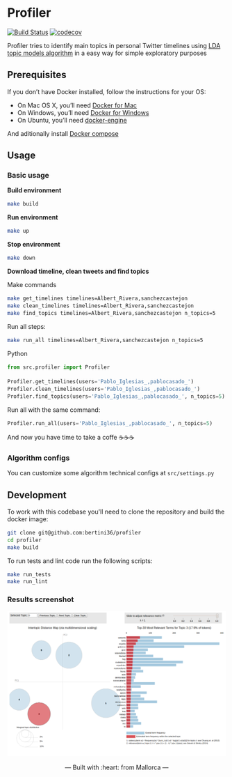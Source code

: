 # Profiler
[![Build Status](https://api.travis-ci.org/bertini36/profiler.svg?branch=master)](https://travis-ci.org/bertini36/profiler)
[![codecov](https://codecov.io/gh/bertini36/profiler/branch/master/graph/badge.svg)](https://codecov.io/gh/bertini36/profiler)

Profiler tries to identify main topics in personal Twitter timelines using 
<a href="http://www.jmlr.org/papers/volume3/blei03a/blei03a.pdf">LDA
 topic models algorithm</a> in a easy way for simple exploratory purposes
 
## Prerequisites

If you don’t have Docker installed, follow the instructions for your OS:

- On Mac OS X, you’ll need [Docker for Mac](https://docs.docker.com/docker-for-mac/)
- On Windows, you’ll need [Docker for Windows](https://docs.docker.com/docker-for-windows/)
- On Ubuntu, you’ll need [docker-engine](https://docs.docker.com/engine/installation/)

And aditionally install [Docker compose](https://docs.docker.com/compose/install/)

## Usage

### Basic usage

**Build environment**
```bash
make build
```

**Run environment**
```bash
make up
```

**Stop environment**
```bash
make down
```

**Download timeline, clean tweets and find topics**

Make commands
```bash
make get_timelines timelines=Albert_Rivera,sanchezcastejon
make clean_timelines timelines=Albert_Rivera,sanchezcastejon
make find_topics timelines=Albert_Rivera,sanchezcastejon n_topics=5
```
Run all steps:
```bash
make run_all timelines=Albert_Rivera,sanchezcastejon n_topics=5
```

Python
```python
from src.profiler import Profiler

Profiler.get_timelines(users='Pablo_Iglesias_,pablocasado_')
Profiler.clean_timelines(users='Pablo_Iglesias_,pablocasado_')
Profiler.find_topics(users='Pablo_Iglesias_,pablocasado_', n_topics=5)
```
Run all with the same command:
```python
Profiler.run_all(users='Pablo_Iglesias_,pablocasado_', n_topics=5)
```

And now you have time to take a coffe ☕️️️☕️☕️️️

### Algorithm configs

You can customize some algorithm technical configs at `src/settings.py`

## Development

To work with this codebase you'll need to clone the repository and build the docker image:

```bash
git clone git@github.com:bertini36/profiler
cd profiler
make build
```

To run tests and lint code run the following scripts:

```bash
make run_tests
make run_lint
```

### Results screenshot

<p align="center"><img src="https://github.com/bertini36/profiler/blob/master/img/photo.png"/></p>

<p align="center">&mdash; Built with :heart: from Mallorca &mdash;</p>
